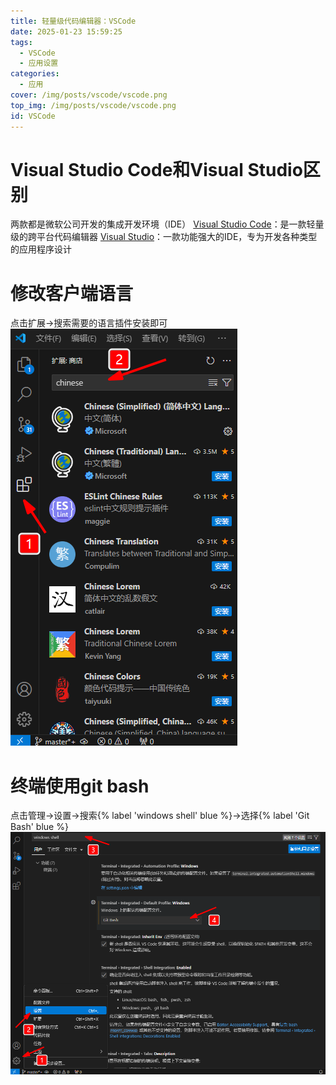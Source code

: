```yaml
---
title: 轻量级代码编辑器：VSCode
date: 2025-01-23 15:59:25
tags:
  - VSCode
  - 应用设置
categories:
  - 应用  
cover: /img/posts/vscode/vscode.png
top_img: /img/posts/vscode/vscode.png
id: VSCode
---
```


# Visual Studio Code和Visual Studio区别
两款都是微软公司开发的集成开发环境（IDE）
[Visual Studio Code](https://visualstudio.microsoft.com/zh-hans/downloads/)：是一款轻量级的跨平台代码编辑器
[Visual Studio](https://visualstudio.microsoft.com/zh-hans/downloads/)：一款功能强大的IDE，专为开发各种类型的应用程序设计
# 修改客户端语言
点击扩展->搜索需要的语言插件安装即可
![](/img/posts/vscode/language.png)
# 终端使用git bash
点击管理->设置->搜索{% label 'windows shell' blue %}->选择{% label 'Git Bash' blue %}
![](/img/posts/vscode/gitbash.png)
